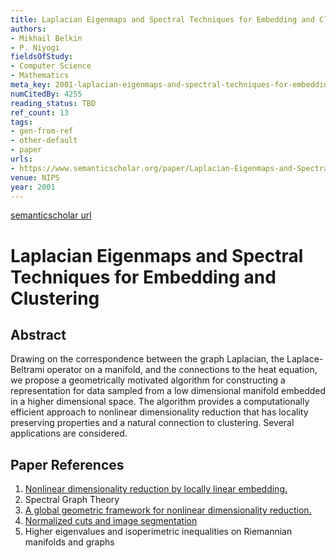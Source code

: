 ```yaml
---
title: Laplacian Eigenmaps and Spectral Techniques for Embedding and Clustering
authors:
- Mikhail Belkin
- P. Niyogi
fieldsOfStudy:
- Computer Science
- Mathematics
meta_key: 2001-laplacian-eigenmaps-and-spectral-techniques-for-embedding-and-clustering
numCitedBy: 4255
reading_status: TBD
ref_count: 13
tags:
- gen-from-ref
- other-default
- paper
urls:
- https://www.semanticscholar.org/paper/Laplacian-Eigenmaps-and-Spectral-Techniques-for-and-Belkin-Niyogi/9d16c547d15a08091e68c86a99731b14366e3f0d?sort=total-citations
venue: NIPS
year: 2001
---
```


[semanticscholar url](https://www.semanticscholar.org/paper/Laplacian-Eigenmaps-and-Spectral-Techniques-for-and-Belkin-Niyogi/9d16c547d15a08091e68c86a99731b14366e3f0d?sort=total-citations)

# Laplacian Eigenmaps and Spectral Techniques for Embedding and Clustering

## Abstract

Drawing on the correspondence between the graph Laplacian, the Laplace-Beltrami operator on a manifold, and the connections to the heat equation, we propose a geometrically motivated algorithm for constructing a representation for data sampled from a low dimensional manifold embedded in a higher dimensional space. The algorithm provides a computationally efficient approach to nonlinear dimensionality reduction that has locality preserving properties and a natural connection to clustering. Several applications are considered.

## Paper References

1. [Nonlinear dimensionality reduction by locally linear embedding.](2000-nonlinear-dimensionality-reduction-by-locally-linear-embedding.md)
2. Spectral Graph Theory
3. [A global geometric framework for nonlinear dimensionality reduction.](2000-a-global-geometric-framework-for-nonlinear-dimensionality-reduction.md)
4. [Normalized cuts and image segmentation](1997-normalized-cuts-and-image-segmentation.md)
5. Higher eigenvalues and isoperimetric inequalities on Riemannian manifolds and graphs
